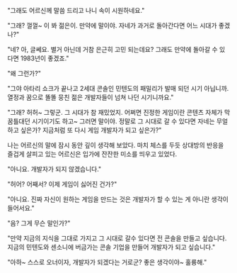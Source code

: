 "그래도 어르신께 말씀 드리고 나니 속이 시원하네요."

"그래? 껄껄~ 이 봐 젊은이. 만약에 말이야. 자네가 과거로 돌아간다면 어느 시대가 좋겠나?"

"네? 아, 글쎄요. 별거 아닌데 거참 은근히 고민 되는데요? 그래도 만약에 돌아갈 수 있다면 1983년이 좋겠죠."

"왜 그런가?"

"그야 아타리 쇼크가 끝나고 2세대 콘솔인 민텐도의 패밀리가 발매 되던 시기 아닙니까. 열정과 꿈으로 똘똘 뭉친 젊은 개발자들이 넘쳐 나던 시기니까요."

"그래? 허허~ 그렇군. 그 시대가 참 재밌었지. 어쩌면 진정한 게임이란 콘텐츠 자체가 막 꿈틀대던 시기이기도 하고~ 그러면 말이야. 정말로 그 시대로 갈 수 있다면 자네는 무얼 하고 싶은가? 지금처럼 또 다시 게임 개발자가 되고 싶은가?"

나는 어르신의 말에 잠시 동안 깊이 생각해 보았다. 마치 체스를 두듯 상대방의 반응을 즐겁게 살피고 있는 어르신은 입가에 잔잔한 미소를 띄우고 있었다.

"아니요. 개발자가 되지 않겠습니다."

"허어? 어째서? 이제 게임이 싫어진 건가?"

"아니요. 진짜 자신이 원하는 게임을 만드는 것은 개발자가 할 수 있는 게 아니란 생각이 들어서요."

"음? 그게 무슨 말인가?"

"만약 지금의 지식을 그대로 가지고 그 시대로 갈수 있다면 전 콘솔을 만들고 싶습니다. 지금의 민텐도와 센소니에 버금가는 콘솔 기업을 만들어 개발자가 되고 싶습니다."

"아하~ 스스로 오너이자, 개발자가 되겠다는 거로군? 좋은 생각이야~ 훌륭해."